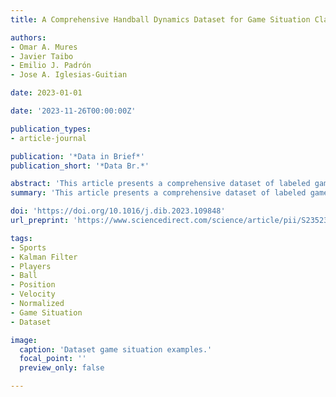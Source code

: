 ```yaml
---
title: A Comprehensive Handball Dynamics Dataset for Game Situation Classification

authors:
- Omar A. Mures
- Javier Taibo
- Emilio J. Padrón
- Jose A. Iglesias-Guitian

date: 2023-01-01

date: '2023-11-26T00:00:00Z'

publication_types:
- article-journal

publication: '*Data in Brief*'
publication_short: '*Data Br.*'

abstract: 'This article presents a comprehensive dataset of labeled game situations obtained from multiple professional handball matches, which corresponds to the research paper entitled PlayNet: Real-time Handball Play Classification with Kalman Embeddings and Neural Networks. The dataset encompasses approximately 11 hours of footage from five handball games played in two different arenas, resulting in around 1 million data frames. Each frame has been meticulously labeled using seven distinct game situation classes (left and right attacks, left and right transitions, left and right penalties, and timeouts). Notably, the dataset does not contain video frames, but provides a synthetic normalized representation of each frame. This representation includes information about player, referee, and ball positions, as well as player and referee velocities, for every labeled game situation. We obtained said details automatically by using an object detector to infer the positions of players, referees, and the ball in each frame. After tracking the detected agent positions across frames, the extracted coordinates underwent normalization through a birds eye perspective transform, ensuring that the data remained unaffected by variations in camera configurations across different arenas. Finally, a Kalman filter was applied to improve the robustness of player positions and derive their velocities. The labeling process was performed by domain experts employing a custom system designed to annotate game situations, considering the play type and its contextual setting. In conclusion, researchers can utilize this dataset for several purposes: game analysis, automated broadcasting, or game summarization. Furthermore, this dataset can contribute to a broader understanding of the relationship between player dynamics and game situations, shedding light on the level of granularity required for accurately classifying them.'
summary: 'This article presents a comprehensive dataset of labeled game situations obtained from multiple professional handball matches, which corresponds to the research paper entitled PlayNet: Real-time Handball Play Classification with Kalman Embeddings and Neural Networks. The dataset encompasses approximately 11 hours of footage from five handball games played in two different arenas, resulting in around 1 million data frames.'

doi: 'https://doi.org/10.1016/j.dib.2023.109848'
url_preprint: 'https://www.sciencedirect.com/science/article/pii/S2352340923009101/pdfft?md5=d4ae3ab5ae2a12fc2e36feb70504ca3f&pid=1-s2.0-S2352340923009101-main.pdf'

tags: 
- Sports
- Kalman Filter
- Players
- Ball
- Position
- Velocity
- Normalized
- Game Situation
- Dataset

image:
  caption: 'Dataset game situation examples.'
  focal_point: ''
  preview_only: false

---
```

